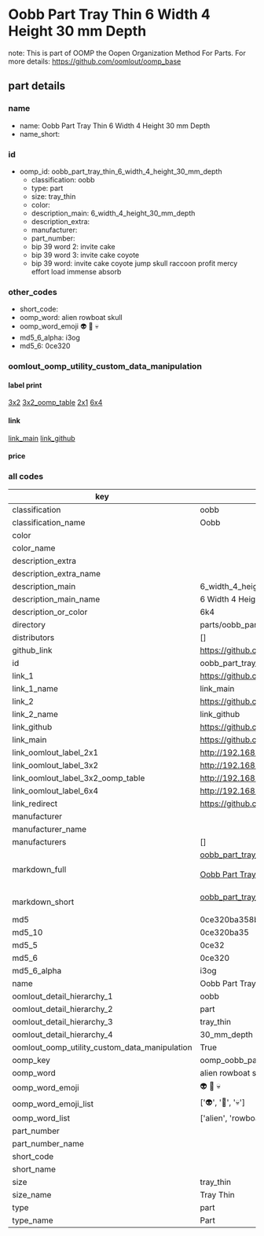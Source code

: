 # Oobb Part Tray Thin 6 Width 4 Height 30 mm Depth  

note: This is part of OOMP the Oopen Organization Method For Parts. For more details: https://github.com/oomlout/oomp_base

##  part details
  







### name
* name: Oobb Part Tray Thin 6 Width 4 Height 30 mm Depth
* name_short: 
### id
* oomp_id: oobb_part_tray_thin_6_width_4_height_30_mm_depth
  * classification: oobb
  * type: part
  * size: tray_thin
  * color: 
  * description_main: 6_width_4_height_30_mm_depth
  * description_extra: 
  * manufacturer: 
  * part_number: 
  * bip 39 word 2: invite cake
  * bip 39 word 3: invite cake coyote
  * bip 39 word: invite cake coyote jump skull raccoon profit mercy effort load immense absorb

### other_codes
* short_code: 
* oomp_word: alien rowboat skull
* oomp_word_emoji :alien: :rowboat: :skull:
* md5_6_alpha: i3og
* md5_6: 0ce320






### oomlout_oomp_utility_custom_data_manipulation
#### label print
[3x2](http://192.168.1.245:1112/?label=oomp%20i3og)
[3x2_oomp_table](http://192.168.1.108:1112/?label=oomp%20i3og)
[2x1](http://192.168.1.242:1112/?label=oomp%20i3og)
[6x4](http://192.168.1.55:1112/?label=oomp%20i3og)    

#### link

[link_main](https://github.com/oomlout/oomlout_oomp_version_1_messy/tree/main/parts/oobb_part_tray_thin_6_width_4_height_30_mm_depth) [link_github](https://github.com/oomlout/oomlout_oomp_version_1_messy/tree/main/parts/oobb_part_tray_thin_6_width_4_height_30_mm_depth)                             

#### price







### all codes 
| key | value |  
| --- | --- |  
| classification | oobb |  
| classification_name | Oobb |  
| color |  |  
| color_name |  |  
| description_extra |  |  
| description_extra_name |  |  
| description_main | 6_width_4_height_30_mm_depth |  
| description_main_name | 6 Width 4 Height 30 mm Depth |  
| description_or_color | 6k4 |  
| directory | parts/oobb_part_tray_thin_6_width_4_height_30_mm_depth |  
| distributors | [] |  
| github_link | https://github.com/oomlout/oomlout_oomp_part_src/tree/main/parts/oobb_part_tray_thin_6_width_4_height_30_mm_depth |  
| id | oobb_part_tray_thin_6_width_4_height_30_mm_depth |  
| link_1 | https://github.com/oomlout/oomlout_oomp_version_1_messy/tree/main/parts/oobb_part_tray_thin_6_width_4_height_30_mm_depth |  
| link_1_name | link_main |  
| link_2 | https://github.com/oomlout/oomlout_oomp_version_1_messy/tree/main/parts/oobb_part_tray_thin_6_width_4_height_30_mm_depth |  
| link_2_name | link_github |  
| link_github | https://github.com/oomlout/oomlout_oomp_version_1_messy/tree/main/parts/oobb_part_tray_thin_6_width_4_height_30_mm_depth |  
| link_main | https://github.com/oomlout/oomlout_oomp_version_1_messy/tree/main/parts/oobb_part_tray_thin_6_width_4_height_30_mm_depth |  
| link_oomlout_label_2x1 | http://192.168.1.242:1112/?label=oomp%20i3og |  
| link_oomlout_label_3x2 | http://192.168.1.245:1112/?label=oomp%20i3og |  
| link_oomlout_label_3x2_oomp_table | http://192.168.1.108:1112/?label=oomp%20i3og |  
| link_oomlout_label_6x4 | http://192.168.1.55:1112/?label=oomp%20i3og |  
| link_redirect | https://github.com/oomlout/oomlout_oomp_version_1_messy/tree/main/parts/oobb_part_tray_thin_6_width_4_height_30_mm_depth |  
| manufacturer |  |  
| manufacturer_name |  |  
| manufacturers | [] |  
| markdown_full | [oobb_part_tray_thin_6_width_4_height_30_mm_depth](none)<br>[](none)<br>[Oobb Part Tray Thin 6 Width 4 Height 30 Mm Depth](none)<br><br> |  
| markdown_short | [oobb_part_tray_thin_6_width_4_height_30_mm_depth](none)<br><br> |  
| md5 | 0ce320ba358b557ac165678e634813b0 |  
| md5_10 | 0ce320ba35 |  
| md5_5 | 0ce32 |  
| md5_6 | 0ce320 |  
| md5_6_alpha | i3og |  
| name | Oobb Part Tray Thin 6 Width 4 Height 30 mm Depth |  
| oomlout_detail_hierarchy_1 | oobb |  
| oomlout_detail_hierarchy_2 | part |  
| oomlout_detail_hierarchy_3 | tray_thin |  
| oomlout_detail_hierarchy_4 | 30_mm_depth |  
| oomlout_oomp_utility_custom_data_manipulation | True |  
| oomp_key | oomp_oobb_part_tray_thin_6_width_4_height_30_mm_depth |  
| oomp_word | alien rowboat skull |  
| oomp_word_emoji | :alien: :rowboat: :skull: |  
| oomp_word_emoji_list | [':alien:', ':rowboat:', ':skull:'] |  
| oomp_word_list | ['alien', 'rowboat', 'skull'] |  
| part_number |  |  
| part_number_name |  |  
| short_code |  |  
| short_name |  |  
| size | tray_thin |  
| size_name | Tray Thin |  
| type | part |  
| type_name | Part |  
